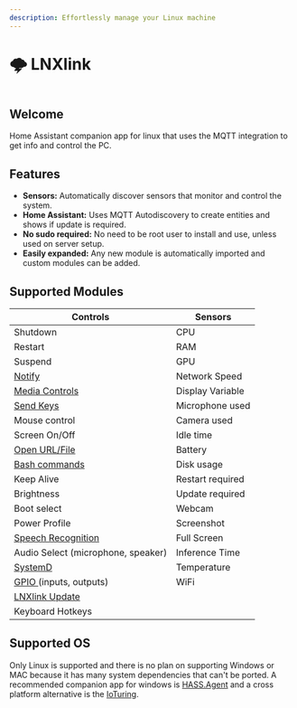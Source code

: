 ```yaml
---
description: Effortlessly manage your Linux machine
---
```


# 🌩 LNXlink

<figure><img src=".gitbook/assets/logo.png" alt=""><figcaption></figcaption></figure>

## Welcome

Home Assistant companion app for linux that uses the MQTT integration to get info and control the PC.

## Features

* **Sensors:** Automatically discover sensors that monitor and control the system.
* **Home Assistant:** Uses MQTT Autodiscovery to create entities and shows if update is required.
* **No sudo required:** No need to be root user to install and use, unless used on server setup.
* **Easily expanded:** Any new module is automatically imported and custom modules can be added.

## Supported Modules

| Controls                                          | Sensors          |
| ------------------------------------------------- | ---------------- |
| Shutdown                                          | CPU              |
| Restart                                           | RAM              |
| Suspend                                           | GPU              |
| [Notify](examples.md#notification)                | Network Speed    |
| [Media Controls](media-player.md)                 | Display Variable |
| [Send Keys](examples.md#keys-send)                | Microphone used  |
| Mouse control                                     | Camera used      |
| Screen On/Off                                     | Idle time        |
| [Open URL/File](examples.md#open-a-url-or-file)   | Battery          |
| [Bash commands](examples.md#bash)                 | Disk usage       |
| Keep Alive                                        | Restart required |
| Brightness                                        | Update required  |
| Boot select                                       | Webcam           |
| Power Profile                                     | Screenshot       |
| [Speech Recognition](examples.md#voice-assistant) | Full Screen      |
| Audio Select (microphone, speaker)                | Inference Time   |
| [SystemD](examples.md#systemd)                    | Temperature      |
| [GPIO ](examples.md#gpio)(inputs, outputs)        | WiFi             |
| [LNXlink Update](examples.md#install-update)      |                  |
| Keyboard Hotkeys                                  |                  |

## Supported OS

Only Linux is supported and there is no plan on supporting Windows or MAC because it has many system dependencies that can't be ported. A recommended companion app for windows is [HASS.Agent](https://lab02-research.org/hassagent/) and a cross platform alternative is the [IoTuring](https://github.com/richibrics/IoTuring).

